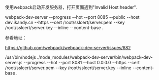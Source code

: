  使用webpack启动开发服务器，打开页面遇到"Invalid Host header".

webpack-dev-server --progress --hot --port 8085 --public --host dev.ikandy.cn --https --cert /root/sslcert/server.pem --key /root/sslcert/server.key --inline --content-base .  

参看地址：

https://github.com/webpack/webpack-dev-server/issues/882

/usr/bin/nodejs  ./node_modules/webpack-dev-server/bin/webpack-dev-server.js --progress --hot --port 8081 --host 0.0.0.0 --https --cert /root/sslcert/server.pem --key /root/sslcert/server.key --inline --content-base .
